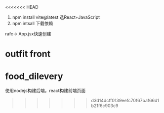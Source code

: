 <<<<<<< HEAD
1. npm install vite@latest 选React+JavaScript
2. npm intsall 下载依赖

rafc-> App.jsx快速创建


outfit front
=======
# food_dilevery
使用nodejs构建后端，react构建前端页面
>>>>>>> d3d14dcff0139eefc70f67baf66d1b21f6c903c9
